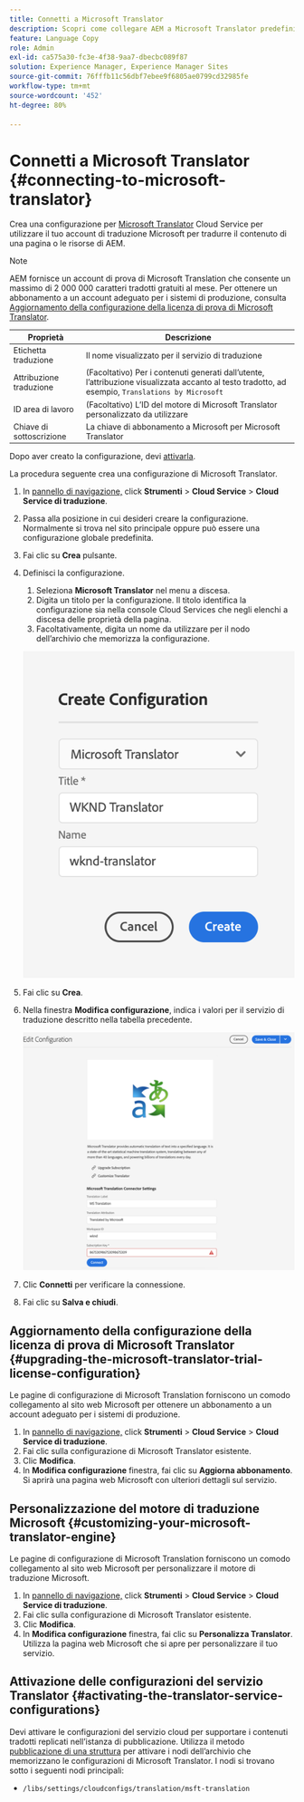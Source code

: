 ```yaml
---
title: Connetti a Microsoft Translator
description: Scopri come collegare AEM a Microsoft Translator predefinito per automatizzare il flusso di lavoro di traduzione.
feature: Language Copy
role: Admin
exl-id: ca575a30-fc3e-4f38-9aa7-dbecbc089f87
solution: Experience Manager, Experience Manager Sites
source-git-commit: 76fffb11c56dbf7ebee9f6805ae0799cd32985fe
workflow-type: tm+mt
source-wordcount: '452'
ht-degree: 80%

---
```


# Connetti a Microsoft Translator {#connecting-to-microsoft-translator}

Crea una configurazione per [Microsoft Translator](https://www.microsoft.com/it-it/translator/business/) Cloud Service per utilizzare il tuo account di traduzione Microsoft per tradurre il contenuto di una pagina o le risorse di AEM.

>[!NOTE]
>
>AEM fornisce un account di prova di Microsoft Translation che consente un massimo di 2 000 000 caratteri tradotti gratuiti al mese. Per ottenere un abbonamento a un account adeguato per i sistemi di produzione, consulta [Aggiornamento della configurazione della licenza di prova di Microsoft Translator](#upgrading-the-microsoft-translator-trial-license-configuration).

| Proprietà | Descrizione |
|---|---|
| Etichetta traduzione | Il nome visualizzato per il servizio di traduzione |
| Attribuzione traduzione | (Facoltativo) Per i contenuti generati dall’utente, l’attribuzione visualizzata accanto al testo tradotto, ad esempio, `Translations by Microsoft` |
| ID area di lavoro | (Facoltativo) L’ID del motore di Microsoft Translator personalizzato da utilizzare |
| Chiave di sottoscrizione | La chiave di abbonamento a Microsoft per Microsoft Translator |

Dopo aver creato la configurazione, devi [attivarla](#activating-the-translator-service-configurations).

La procedura seguente crea una configurazione di Microsoft Translator.

1. In [pannello di navigazione,](/help/sites-authoring/basic-handling.md#first-steps) click **Strumenti** > **Cloud Service** > **Cloud Service di traduzione**.
1. Passa alla posizione in cui desideri creare la configurazione. Normalmente si trova nel sito principale oppure può essere una configurazione globale predefinita.
1. Fai clic su **Crea** pulsante.
1. Definisci la configurazione.
   1. Seleziona **Microsoft Translator** nel menu a discesa.
   1. Digita un titolo per la configurazione. Il titolo identifica la configurazione sia nella console Cloud Services che negli elenchi a discesa delle proprietà della pagina.
   1. Facoltativamente, digita un nome da utilizzare per il nodo dell’archivio che memorizza la configurazione.

   ![Creare una configurazione di traduzione](assets/create-translation-config.png)

1. Fai clic su **Crea**.
1. Nella finestra **Modifica configurazione**, indica i valori per il servizio di traduzione descritto nella tabella precedente.

   ![Modificare la configurazione della traduzione](assets/edit-translation-config.png)

1. Clic **Connetti** per verificare la connessione.
1. Fai clic su **Salva e chiudi**.

## Aggiornamento della configurazione della licenza di prova di Microsoft Translator {#upgrading-the-microsoft-translator-trial-license-configuration}

Le pagine di configurazione di Microsoft Translation forniscono un comodo collegamento al sito web Microsoft per ottenere un abbonamento a un account adeguato per i sistemi di produzione.

1. In [pannello di navigazione,](/help/sites-authoring/basic-handling.md#first-steps) click **Strumenti** > **Cloud Service** > **Cloud Service di traduzione**.
1. Fai clic sulla configurazione di Microsoft Translator esistente.
1. Clic **Modifica**.
1. In **Modifica configurazione** finestra, fai clic su **Aggiorna abbonamento**. Si aprirà una pagina web Microsoft con ulteriori dettagli sul servizio.

## Personalizzazione del motore di traduzione Microsoft {#customizing-your-microsoft-translator-engine}

Le pagine di configurazione di Microsoft Translation forniscono un comodo collegamento al sito web Microsoft per personalizzare il motore di traduzione Microsoft.

1. In [pannello di navigazione,](/help/sites-authoring/basic-handling.md#first-steps) click **Strumenti** > **Cloud Service** > **Cloud Service di traduzione**.
1. Fai clic sulla configurazione di Microsoft Translator esistente.
1. Clic **Modifica**.
1. In **Modifica configurazione** finestra, fai clic su **Personalizza Translator**. Utilizza la pagina web Microsoft che si apre per personalizzare il tuo servizio.

## Attivazione delle configurazioni del servizio Translator {#activating-the-translator-service-configurations}

Devi attivare le configurazioni del servizio cloud per supportare i contenuti tradotti replicati nell’istanza di pubblicazione. Utilizza il metodo [pubblicazione di una struttura](/help/sites-authoring/publishing-pages.md#publishing-and-unpublishing-a-tree) per attivare i nodi dell’archivio che memorizzano le configurazioni di Microsoft Translator. I nodi si trovano sotto i seguenti nodi principali:

* `/libs/settings/cloudconfigs/translation/msft-translation`
